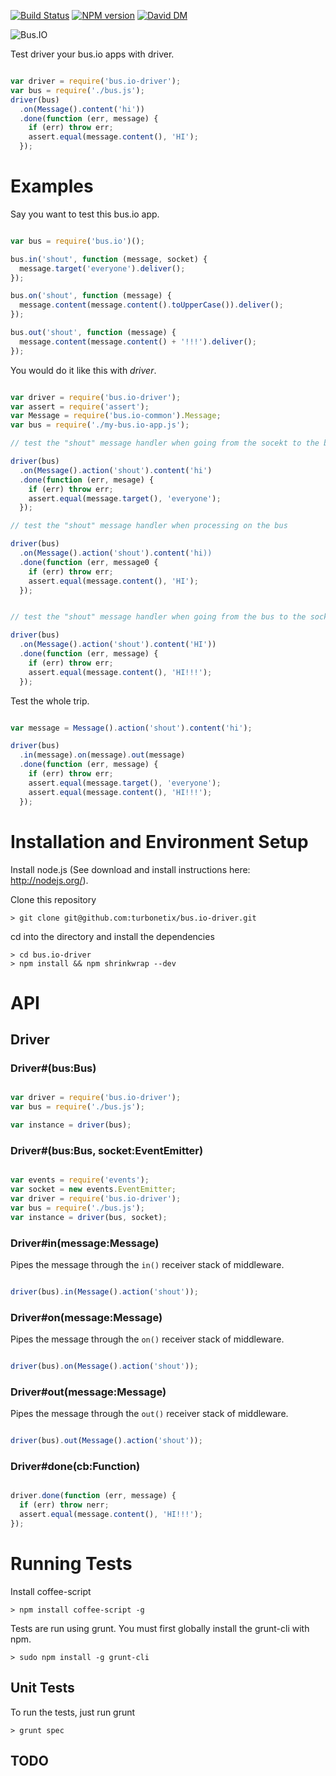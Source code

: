 [![Build Status](https://travis-ci.org/turbonetix/bus.io-driver.svg?branch=master)](https://travis-ci.org/turbonetix/bus.io-driver)
[![NPM version](https://badge.fury.io/js/bus.io-driver.svg)](http://badge.fury.io/js/bus.io-driver)
[![David DM](https://david-dm.org/turbonetix/bus.io-driver.png)](https://david-dm.org/turbonetix/bus.io-driver.png)

![Bus.IO](https://raw.github.com/turbonetix/bus.io/master/logo.png)

Test driver your bus.io apps with driver.

```javascript

var driver = require('bus.io-driver');
var bus = require('./bus.js');
driver(bus)
  .on(Message().content('hi'))
  .done(function (err, message) {
    if (err) throw err;
    assert.equal(message.content(), 'HI');
  });

```

# Examples

Say you want to test this bus.io app.

```javascript

var bus = require('bus.io')();

bus.in('shout', function (message, socket) {
  message.target('everyone').deliver();
});

bus.on('shout', function (message) {
  message.content(message.content().toUpperCase()).deliver();
});

bus.out('shout', function (message) {
  message.content(message.content() + '!!!').deliver();
});


```

You would do it like this with *driver*.

```javascript

var driver = require('bus.io-driver');
var assert = require('assert');
var Message = require('bus.io-common').Message;
var bus = require('./my-bus.io-app.js');

// test the "shout" message handler when going from the socekt to the bus

driver(bus)
  .on(Message().action('shout').content('hi')
  .done(function (err, mesage) { 
    if (err) throw err;
    assert.equal(message.target(), 'everyone');
  });

// test the "shout" message handler when processing on the bus

driver(bus)
  .on(Message().action('shout').content('hi))
  .done(function (err, message0 {
    if (err) throw err;
    assert.equal(message.content(), 'HI');
  });


// test the "shout" message handler when going from the bus to the socket

driver(bus)
  .on(Message().action('shout').content('HI'))
  .done(function (err, message) {
    if (err) throw err;
    assert.equal(message.content(), 'HI!!!');
  });


```

Test the whole trip.

```javascript

var message = Message().action('shout').content('hi');

driver(bus)
  .in(message).on(message).out(message)
  .done(function (err, message) {
    if (err) throw err;
    assert.equal(message.target(), 'everyone');
    assert.equal(message.content(), 'HI!!!');
  });

```

# Installation and Environment Setup

Install node.js (See download and install instructions here: http://nodejs.org/).

Clone this repository

    > git clone git@github.com:turbonetix/bus.io-driver.git

cd into the directory and install the dependencies

    > cd bus.io-driver
    > npm install && npm shrinkwrap --dev

# API

## Driver

### Driver#(bus:Bus)

```javascript

var driver = require('bus.io-driver');
var bus = require('./bus.js');

var instance = driver(bus);

```

### Driver#(bus:Bus, socket:EventEmitter)

```javascript

var events = require('events');
var socket = new events.EventEmitter;
var driver = require('bus.io-driver');
var bus = require('./bus.js');
var instance = driver(bus, socket);

```

### Driver#in(message:Message)

Pipes the message through the `in()` receiver stack of middleware.

```javascript

driver(bus).in(Message().action('shout'));

```

### Driver#on(message:Message)

Pipes the message through the `on()` receiver stack of middleware.

```javascript

driver(bus).on(Message().action('shout'));

```

### Driver#out(message:Message)

Pipes the message through the `out()` receiver stack of middleware.

```javascript

driver(bus).out(Message().action('shout'));

```

### Driver#done(cb:Function)

```javascript

driver.done(function (err, message) {
  if (err) throw nerr;
  assert.equal(message.content(), 'HI!!!');
});

```

# Running Tests

Install coffee-script

    > npm install coffee-script -g

Tests are run using grunt.  You must first globally install the grunt-cli with npm.

    > sudo npm install -g grunt-cli

## Unit Tests

To run the tests, just run grunt

    > grunt spec

## TODO
